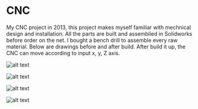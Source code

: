 # CNC
  My CNC project in 2013, this project makes myself familiar with mechnical design and installation. All the parts are built and assemblied in Solidworks before order on the net. I bought a bench drill to assemble every raw material. Below are drawings before and after build. After build it up, the CNC can move according to input x, y, Z axis.

![alt text](https://github.com/Zhang-Yong/CNC/tree/master/screenshots/front.jpg "Front view")

![alt text](https://github.com/Zhang-Yong/CNC/tree/master/screenshots/side.jpg "side view")

![alt text](https://github.com/Zhang-Yong/CNC/tree/master/screenshots/top.jpg "top view")

![alt text](https://github.com/Zhang-Yong/CNC/tree/master/screenshots/cnc.jpg "Real picture")
